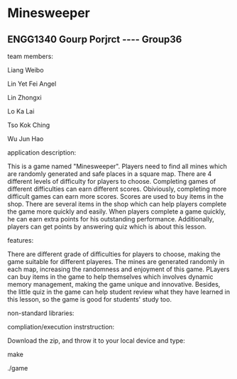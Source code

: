 # Minesweeper
## ENGG1340 Gourp Porjrct ---- Group36

team members:

Liang Weibo

Lin Yet Fei Angel

Lin Zhongxi

Lo Ka Lai

Tso Kok Ching

Wu Jun Hao


application description:

This is a game named "Minesweeper". Players need to find all mines which are randomly generated and safe places in a square map. There are 4 different levels of difficulty for players to choose. Completing games of different difficulties can earn different scores. Obiviously, completing more difficult games can earn more scores. Scores are used to buy items in the shop. There are several items in the shop which can help players complete the game more quickly and easily. When players complete a game quickly, he can earn extra points for his outstanding performance. Additionally, players can get points by answering quiz which is about this lesson.


features:

There are different grade of difficulties for players to choose, making the game suitable for different playeres. The mines are generated randomly in each map, increasing the randomness and enjoyment of this game. PLayers can buy items in the game to help themselves which involves dynamic memory management, making the game unique and innovative. Besides, the little quiz in the game can help student review what they have learned in this lesson, so the game is good for students' study too.


non-standard libraries:


compliation/execution instrstruction:

Download the zip, and throw it to your local device and type: 

make

./game 

